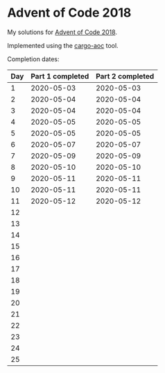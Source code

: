 # Advent of Code 2018

My solutions for [Advent of Code 2018](https://adventofcode.com/2018).

Implemented using the [cargo-aoc](https://github.com/gobanos/cargo-aoc) tool.

Completion dates:

| Day   | Part 1 completed  | Part 2 completed      |
|-------|-------------------|-----------------------|
| 1     | 2020-05-03        | 2020-05-03            |
| 2     | 2020-05-04        | 2020-05-04            |
| 3     | 2020-05-04        | 2020-05-04            |
| 4     | 2020-05-05        | 2020-05-05            |
| 5     | 2020-05-05        | 2020-05-05            |
| 6     | 2020-05-07        | 2020-05-07            |
| 7     | 2020-05-09        | 2020-05-09            |
| 8     | 2020-05-10        | 2020-05-10            |
| 9     | 2020-05-11        | 2020-05-11            |
| 10    | 2020-05-11        | 2020-05-11            |
| 11    | 2020-05-12        | 2020-05-12            |
| 12    |                   |                       |
| 13    |                   |                       |
| 14    |                   |                       |
| 15    |                   |                       |
| 16    |                   |                       |
| 17    |                   |                       |
| 18    |                   |                       |
| 19    |                   |                       |
| 20    |                   |                       |
| 21    |                   |                       |
| 22    |                   |                       |
| 23    |                   |                       |
| 24    |                   |                       |
| 25    |                   |                       |


